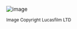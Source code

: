 ![image](https://cloud.githubusercontent.com/assets/6472374/11669653/81016e7e-9e06-11e5-97e5-19dbe3937151.png)

<sup>Image Copyright Lucasfilm LTD</sup>
